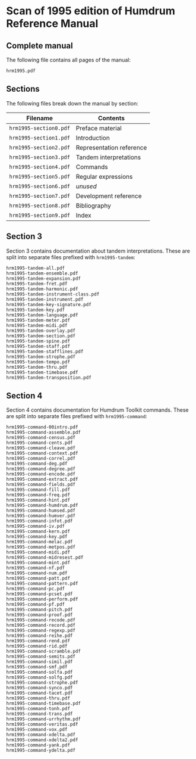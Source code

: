 # Scan of 1995 edition of Humdrum Reference Manual #


## Complete manual ##

The following file contains all pages of the manual:

```
hrm1995.pdf
```

## Sections ##

The following files break down the manual by section:

| Filename               | Contents                 |
| ---------------------- | ----------------------   |
| `hrm1995-section0.pdf` | Preface material         |
| `hrm1995-section1.pdf` | Introduction             |
| `hrm1995-section2.pdf` | Representation reference |
| `hrm1995-section3.pdf` | Tandem interpretations   |
| `hrm1995-section4.pdf` | Commands                 |
| `hrm1995-section5.pdf` | Regular expressions      |
| `hrm1995-section6.pdf` | *unused*                 |
| `hrm1995-section7.pdf` | Development reference    |
| `hrm1995-section8.pdf` | Bibliography             |
| `hrm1995-section9.pdf` | Index                    |

## Section 3 ##

Section 3 contains documentation about tandem interpretations.
These are split into separate files prefixed with `hrm1995-tandem`:

```
hrm1995-tandem-all.pdf
hrm1995-tandem-ensemble.pdf
hrm1995-tandem-expansion.pdf
hrm1995-tandem-fret.pdf
hrm1995-tandem-harmonic.pdf
hrm1995-tandem-instrument-class.pdf
hrm1995-tandem-instrument.pdf
hrm1995-tandem-key-signature.pdf
hrm1995-tandem-key.pdf
hrm1995-tandem-language.pdf
hrm1995-tandem-meter.pdf
hrm1995-tandem-midi.pdf
hrm1995-tandem-overlay.pdf
hrm1995-tandem-section.pdf
hrm1995-tandem-spine.pdf
hrm1995-tandem-staff.pdf
hrm1995-tandem-stafflines.pdf
hrm1995-tandem-strophe.pdf
hrm1995-tandem-tempo.pdf
hrm1995-tandem-thru.pdf
hrm1995-tandem-timebase.pdf
hrm1995-tandem-transposition.pdf
```

## Section 4 ##

Section 4 contains documentation for Humdrum Toolkit commands.
These are split into separate files prefixed with `hrm1995-command`:

```
hrm1995-command-00intro.pdf
hrm1995-command-assemble.pdf
hrm1995-command-census.pdf
hrm1995-command-cents.pdf
hrm1995-command-cleave.pdf
hrm1995-command-context.pdf
hrm1995-command-correl.pdf
hrm1995-command-deg.pdf
hrm1995-command-degree.pdf
hrm1995-command-encode.pdf
hrm1995-command-extract.pdf
hrm1995-command-fields.pdf
hrm1995-command-fill.pdf
hrm1995-command-freq.pdf
hrm1995-command-hint.pdf
hrm1995-command-humdrum.pdf
hrm1995-command-humsed.pdf
hrm1995-command-humver.pdf
hrm1995-command-infot.pdf
hrm1995-command-iv.pdf
hrm1995-command-kern.pdf
hrm1995-command-key.pdf
hrm1995-command-melac.pdf
hrm1995-command-metpos.pdf
hrm1995-command-midi.pdf
hrm1995-command-midresest.pdf
hrm1995-command-mint.pdf
hrm1995-command-nf.pdf
hrm1995-command-num.pdf
hrm1995-command-patt.pdf
hrm1995-command-pattern.pdf
hrm1995-command-pc.pdf
hrm1995-command-pcset.pdf
hrm1995-command-perform.pdf
hrm1995-command-pf.pdf
hrm1995-command-pitch.pdf
hrm1995-command-proof.pdf
hrm1995-command-recode.pdf
hrm1995-command-record.pdf
hrm1995-command-regexp.pdf
hrm1995-command-reihe.pdf
hrm1995-command-rend.pdf
hrm1995-command-rid.pdf
hrm1995-command-scramble.pdf
hrm1995-command-semits.pdf
hrm1995-command-simil.pdf
hrm1995-command-smf.pdf
hrm1995-command-solfa.pdf
hrm1995-command-solfg.pdf
hrm1995-command-strophe.pdf
hrm1995-command-synco.pdf
hrm1995-command-tacet.pdf
hrm1995-command-thru.pdf
hrm1995-command-timebase.pdf
hrm1995-command-tonh.pdf
hrm1995-command-trans.pdf
hrm1995-command-urrhythm.pdf
hrm1995-command-veritas.pdf
hrm1995-command-vox.pdf
hrm1995-command-xdelta.pdf
hrm1995-command-xdelta2.pdf
hrm1995-command-yank.pdf
hrm1995-command-ydelta.pdf
```


